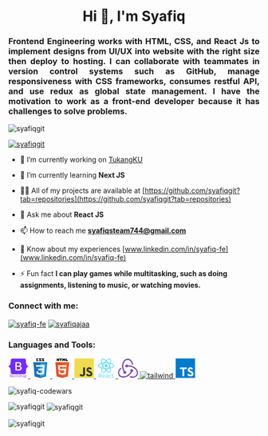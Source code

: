 <h1 align="center">Hi 👋, I'm Syafiq</h1>
<h3 align="justify">Frontend Engineering works with HTML, CSS, and React Js to implement designs from UI/UX into website with the right size then deploy to hosting. I can collaborate with teammates in version control systems such as GitHub, manage responsiveness with CSS frameworks, consumes restful API, and use redux as global state management. I have the motivation to work as a front-end developer because it has challenges to solve problems.</h3>

<p align="left"> <img src="https://komarev.com/ghpvc/?username=syafiqgit&label=Profile%20views&color=0e75b6&style=flat" alt="syafiqgit" /> </p>

<p align="left"> <a href="https://github.com/ryo-ma/github-profile-trophy"><img src="https://github-profile-trophy.vercel.app/?username=syafiqgit" alt="syafiqgit" /></a> </p>

- 🔭 I’m currently working on [TukangKU](https://github.com/TukangKU/FE)

- 🌱 I’m currently learning **Next JS**

- 👨‍💻 All of my projects are available at [https://github.com/syafiqgit?tab=repositories](https://github.com/syafiqgit?tab=repositories)

- 💬 Ask me about **React JS**

- 📫 How to reach me **syafiqsteam744@gmail.com**

- 📄 Know about my experiences [www.linkedin.com/in/syafiq-fe](www.linkedin.com/in/syafiq-fe)

- ⚡ Fun fact **I can play games while multitasking, such as doing assignments, listening to music, or watching movies.**

<h3 align="left">Connect with me:</h3>
<p align="left">
<a href="https://linkedin.com/in/syafiq-fe" target="blank"><img align="center" src="https://raw.githubusercontent.com/rahuldkjain/github-profile-readme-generator/master/src/images/icons/Social/linked-in-alt.svg" alt="syafiq-fe" height="30" width="40" /></a>
<a href="https://instagram.com/syafiqajaa" target="blank"><img align="center" src="https://raw.githubusercontent.com/rahuldkjain/github-profile-readme-generator/master/src/images/icons/Social/instagram.svg" alt="syafiqajaa" height="30" width="40" /></a>
</p>

<h3 align="left">Languages and Tools:</h3>
<p align="left"> <a href="https://getbootstrap.com" target="_blank" rel="noreferrer"> <img src="https://raw.githubusercontent.com/devicons/devicon/master/icons/bootstrap/bootstrap-plain-wordmark.svg" alt="bootstrap" width="40" height="40"/> </a> <a href="https://www.w3schools.com/css/" target="_blank" rel="noreferrer"> <img src="https://raw.githubusercontent.com/devicons/devicon/master/icons/css3/css3-original-wordmark.svg" alt="css3" width="40" height="40"/> </a> <a href="https://www.w3.org/html/" target="_blank" rel="noreferrer"> <img src="https://raw.githubusercontent.com/devicons/devicon/master/icons/html5/html5-original-wordmark.svg" alt="html5" width="40" height="40"/> </a> <a href="https://developer.mozilla.org/en-US/docs/Web/JavaScript" target="_blank" rel="noreferrer"> <img src="https://raw.githubusercontent.com/devicons/devicon/master/icons/javascript/javascript-original.svg" alt="javascript" width="40" height="40"/> </a> <a href="https://reactjs.org/" target="_blank" rel="noreferrer"> <img src="https://raw.githubusercontent.com/devicons/devicon/master/icons/react/react-original-wordmark.svg" alt="react" width="40" height="40"/> </a> <a href="https://redux.js.org" target="_blank" rel="noreferrer"> <img src="https://raw.githubusercontent.com/devicons/devicon/master/icons/redux/redux-original.svg" alt="redux" width="40" height="40"/> </a> <a href="https://tailwindcss.com/" target="_blank" rel="noreferrer"> <img src="https://www.vectorlogo.zone/logos/tailwindcss/tailwindcss-icon.svg" alt="tailwind" width="40" height="40"/> </a> <a href="https://www.typescriptlang.org/" target="_blank" rel="noreferrer"> <img src="https://raw.githubusercontent.com/devicons/devicon/master/icons/typescript/typescript-original.svg" alt="typescript" width="40" height="40"/> </a> </p>

<img src="https://www.codewars.com/users/syafiqgit/badges/large" alt="syafiq-codewars"/>

<p><img align="left" src="https://github-readme-stats.vercel.app/api/top-langs?username=syafiqgit&show_icons=true&locale=en&layout=compact" alt="syafiqgit" /></p>

<p>&nbsp;<img align="center" src="https://github-readme-stats.vercel.app/api?username=syafiqgit&show_icons=true&locale=en" alt="syafiqgit" /></p>

<p><img align="center" src="https://github-readme-streak-stats.herokuapp.com/?user=syafiqgit&" alt="syafiqgit" /></p>
